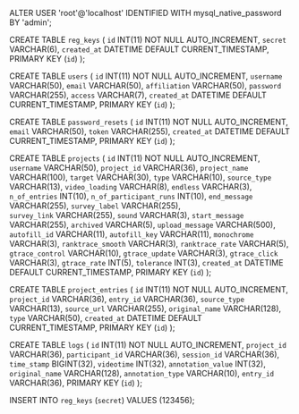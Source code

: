 ALTER USER 'root'@'localhost' IDENTIFIED WITH mysql_native_password
BY 'admin';

CREATE TABLE `reg_keys` (
    `id` INT(11) NOT NULL AUTO_INCREMENT,
    `secret` VARCHAR(6),
    `created_at` DATETIME DEFAULT CURRENT_TIMESTAMP,
    PRIMARY KEY (`id`)
);

CREATE TABLE `users` (
    `id` INT(11) NOT NULL AUTO_INCREMENT,
    `username` VARCHAR(50),
    `email` VARCHAR(50),
    `affiliation` VARCHAR(50),
    `password` VARCHAR(255),
    `access` VARCHAR(7), 
    `created_at` DATETIME DEFAULT CURRENT_TIMESTAMP,
    PRIMARY KEY (`id`)
);

CREATE TABLE `password_resets` (
    `id` INT(11) NOT NULL AUTO_INCREMENT,
    `email` VARCHAR(50),
    `token` VARCHAR(255),
    `created_at` DATETIME DEFAULT CURRENT_TIMESTAMP,
    PRIMARY KEY (`id`)
);

CREATE TABLE `projects` (
    `id` INT(11) NOT NULL AUTO_INCREMENT,
    `username` VARCHAR(50),
    `project_id` VARCHAR(36),
    `project_name` VARCHAR(100),
    `target` VARCHAR(30),
    `type` VARCHAR(10),
    `source_type` VARCHAR(13),
    `video_loading` VARCHAR(8),
    `endless` VARCHAR(3),
    `n_of_entries` INT(10),
    `n_of_participant_runs` INT(10),
    `end_message` VARCHAR(255),
    `survey_label` VARCHAR(255),    
    `survey_link` VARCHAR(255),
    `sound` VARCHAR(3),
    `start_message` VARCHAR(255),
    `archived` VARCHAR(5),
    `upload_message` VARCHAR(500),
    `autofill_id` VARCHAR(11),
    `autofill_key` VARCHAR(11),
    `monochrome` VARCHAR(3),
    `ranktrace_smooth` VARCHAR(3),
    `ranktrace_rate` VARCHAR(5),
    `gtrace_control` VARCHAR(10),
    `gtrace_update` VARCHAR(3),
    `gtrace_click` VARCHAR(3),
    `gtrace_rate` INT(5),
    `tolerance` INT(3),
    `created_at` DATETIME DEFAULT CURRENT_TIMESTAMP,
    PRIMARY KEY (`id`)
);

CREATE TABLE `project_entries` (
    `id` INT(11) NOT NULL AUTO_INCREMENT,
    `project_id` VARCHAR(36),
    `entry_id` VARCHAR(36),
    `source_type` VARCHAR(13),
    `source_url` VARCHAR(255),
    `original_name` VARCHAR(128),
    `type` VARCHAR(50),
    `created_at` DATETIME DEFAULT CURRENT_TIMESTAMP,
    PRIMARY KEY (`id`)
);

CREATE TABLE `logs` (
    `id` INT(11) NOT NULL AUTO_INCREMENT,
    `project_id` VARCHAR(36),
    `participant_id` VARCHAR(36),
    `session_id` VARCHAR(36),
    `time_stamp` BIGINT(32),
    `videotime` INT(32),
    `annotation_value` INT(32),
    `original_name` VARCHAR(128),
    `annotation_type` VARCHAR(10),
    `entry_id` VARCHAR(36),
    PRIMARY KEY (`id`)
);

INSERT INTO `reg_keys` (`secret`) VALUES (123456);